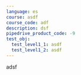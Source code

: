 ```yaml
---
language: es
course: asdf
course_code: adf
description: dsf
pipedrive_product_code: -9
test_obj:
  test_level1_1: asdf
  test_level1_2: asdf
---
```

adsf

